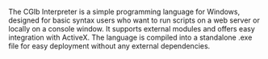The CGIb Interpreter is a simple programming language for Windows, designed for basic syntax users who want to run scripts on a web server or locally on a console window. It supports external modules and offers easy integration with ActiveX. The language is compiled into a standalone .exe file for easy deployment without any external dependencies.
